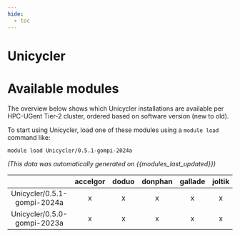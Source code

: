 ```yaml
---
hide:
  - toc
---
```


Unicycler
=========

# Available modules


The overview below shows which Unicycler installations are available per HPC-UGent Tier-2 cluster, ordered based on software version (new to old).

To start using Unicycler, load one of these modules using a `module load` command like:

```shell
module load Unicycler/0.5.1-gompi-2024a
```

*(This data was automatically generated on {{modules_last_updated}})*  

| |accelgor|doduo|donphan|gallade|joltik|litleo|shinx|
| :---: | :---: | :---: | :---: | :---: | :---: | :---: | :---: |
|Unicycler/0.5.1-gompi-2024a|x|x|x|x|x|x|x|
|Unicycler/0.5.0-gompi-2023a|x|x|x|x|x|x|x|

